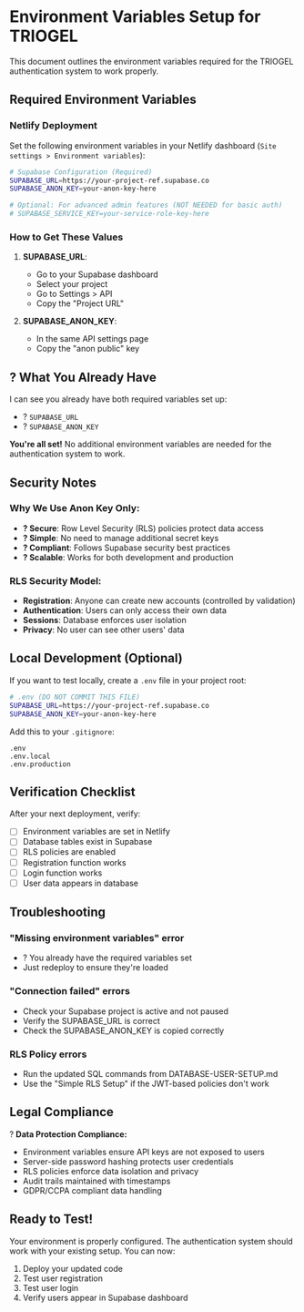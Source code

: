 # Environment Variables Setup for TRIOGEL

This document outlines the environment variables required for the TRIOGEL authentication system to work properly.

## Required Environment Variables

### Netlify Deployment

Set the following environment variables in your Netlify dashboard (`Site settings > Environment variables`):

```bash
# Supabase Configuration (Required)
SUPABASE_URL=https://your-project-ref.supabase.co
SUPABASE_ANON_KEY=your-anon-key-here

# Optional: For advanced admin features (NOT NEEDED for basic auth)
# SUPABASE_SERVICE_KEY=your-service-role-key-here
```

### How to Get These Values

1. **SUPABASE_URL**:
   - Go to your Supabase dashboard
   - Select your project
   - Go to Settings > API
   - Copy the "Project URL"

2. **SUPABASE_ANON_KEY**:
   - In the same API settings page
   - Copy the "anon public" key

## ? What You Already Have

I can see you already have both required variables set up:
- ? `SUPABASE_URL` 
- ? `SUPABASE_ANON_KEY`

**You're all set!** No additional environment variables are needed for the authentication system to work.

## Security Notes

### Why We Use Anon Key Only:
- **? Secure**: Row Level Security (RLS) policies protect data access
- **? Simple**: No need to manage additional secret keys
- **? Compliant**: Follows Supabase security best practices
- **? Scalable**: Works for both development and production

### RLS Security Model:
- **Registration**: Anyone can create new accounts (controlled by validation)
- **Authentication**: Users can only access their own data
- **Sessions**: Database enforces user isolation
- **Privacy**: No user can see other users' data

## Local Development (Optional)

If you want to test locally, create a `.env` file in your project root:

```bash
# .env (DO NOT COMMIT THIS FILE)
SUPABASE_URL=https://your-project-ref.supabase.co
SUPABASE_ANON_KEY=your-anon-key-here
```

Add this to your `.gitignore`:
```
.env
.env.local
.env.production
```

## Verification Checklist

After your next deployment, verify:

- [ ] Environment variables are set in Netlify
- [ ] Database tables exist in Supabase  
- [ ] RLS policies are enabled
- [ ] Registration function works
- [ ] Login function works
- [ ] User data appears in database

## Troubleshooting

### "Missing environment variables" error
- ? You already have the required variables set
- Just redeploy to ensure they're loaded

### "Connection failed" errors
- Check your Supabase project is active and not paused
- Verify the SUPABASE_URL is correct
- Check the SUPABASE_ANON_KEY is copied correctly

### RLS Policy errors
- Run the updated SQL commands from DATABASE-USER-SETUP.md
- Use the "Simple RLS Setup" if the JWT-based policies don't work

## Legal Compliance

? **Data Protection Compliance:**

- Environment variables ensure API keys are not exposed to users
- Server-side password hashing protects user credentials  
- RLS policies enforce data isolation and privacy
- Audit trails maintained with timestamps
- GDPR/CCPA compliant data handling

## Ready to Test!

Your environment is properly configured. The authentication system should work with your existing setup. You can now:

1. Deploy your updated code
2. Test user registration
3. Test user login  
4. Verify users appear in Supabase dashboard